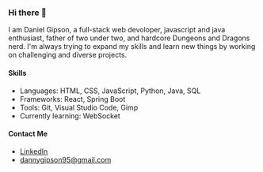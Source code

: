 ### Hi there 👋

I am Daniel Gipson, a full-stack web devoloper, javascript and java enthusiast, father of two under two, and hardcore Dungeons and Dragons nerd. I'm always trying to expand my skills and learn new things by working on challenging and diverse projects.

#### Skills
- Languages: HTML, CSS, JavaScript, Python, Java, SQL
- Frameworks: React, Spring Boot
- Tools: Git, Visual Studio Code, Gimp
- Currently learning: WebSocket

#### Contact Me
- [LinkedIn](https://linkedin.com/in/daniel-gipson)
- [dannygipson95@gmail.com](mailto:dannygipson95@gmail.com)
